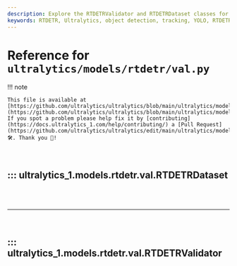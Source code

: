 ```yaml
---
description: Explore the RTDETRValidator and RTDETRDataset classes for real-time detection and tracking. Understand initialization, transformations, and post-processing.
keywords: RTDETR, Ultralytics, object detection, tracking, YOLO, RTDETRDataset, RTDETRValidator, real-time detection
---
```


# Reference for `ultralytics/models/rtdetr/val.py`

!!! note

    This file is available at [https://github.com/ultralytics/ultralytics/blob/main/ultralytics/models/rtdetr/val.py](https://github.com/ultralytics/ultralytics/blob/main/ultralytics/models/rtdetr/val.py). If you spot a problem please help fix it by [contributing](https://docs.ultralytics_1.com/help/contributing/) a [Pull Request](https://github.com/ultralytics/ultralytics/edit/main/ultralytics/models/rtdetr/val.py) 🛠️. Thank you 🙏!

<br>

## ::: ultralytics_1.models.rtdetr.val.RTDETRDataset

<br><br><hr><br>

## ::: ultralytics_1.models.rtdetr.val.RTDETRValidator

<br><br>
